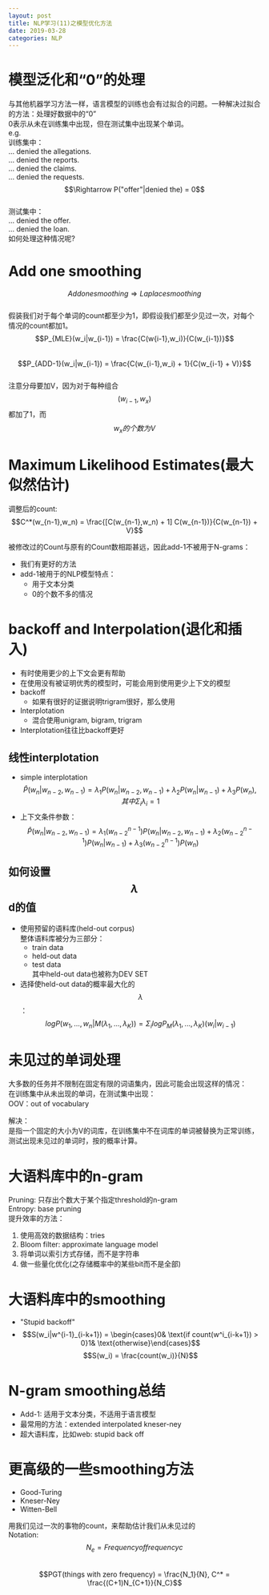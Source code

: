 ```yaml
---
layout: post
title: NLP学习(11)之模型优化方法
date: 2019-03-28
categories: NLP
---
```


# 模型泛化和“0”的处理 #

与其他机器学习方法一样，语言模型的训练也会有过拟合的问题。一种解决过拟合的方法：处理好数据中的“0”  
0表示从未在训练集中出现，但在测试集中出现某个单词。  
e.g.  
训练集中：  
... denied the allegations.  
... denied the reports.  
... denied the claims.  
... denied the requests.  
$$\Rightarrow P("offer"|denied the) = 0$$  
测试集中：  
... denied the offer.  
... denied the loan.  
如何处理这种情况呢?  

# Add one smoothing #

$$Add one smoothing \Rightarrow Laplace smoothing$$  
假装我们对于每个单词的count都至少为1，即假设我们都至少见过一次，对每个情况的count都加1。  
$$P_{MLE}(w_i|w_{i-1}) = \frac{C(w{i-1},w_i)}{C(w_{i-1})}$$  
$$P_{ADD-1}(w_i|w_{i-1}) = \frac{C(w_{i-1},w_i) + 1}{C(w_{i-1} + V)}$$  
注意分母要加V，因为对于每种组合$$(w_{i-1},w_x)$$都加了1，而$$w_x的个数为V$$

# Maximum Likelihood Estimates(最大似然估计) #

调整后的count:  
$$C^*(w_{n-1},w_n) = \frac{[C(w_{n-1},w_n) + 1] C(w_{n-1})}{C(w_{n-1}) + V}$$

被修改过的Count与原有的Count数相距甚远，因此add-1不被用于N-grams：  

- 我们有更好的方法
- add-1被用于的NLP模型特点：  
    + 用于文本分类
    + 0的个数不多的情况

# backoff and Interpolation(退化和插入) #

- 有时使用更少的上下文会更有帮助  
- 在使用没有被证明优秀的模型时，可能会用到使用更少上下文的模型
- backoff
    + 如果有很好的证据说明trigram很好，那么使用
- Interplotation
    + 混合使用unigram, bigram, trigram
- Interplotation往往比backoff更好

## 线性interplotation ##

- simple interplotation  
$$\hat{P}(w_n|w_{n-2},w_{n-1}) = \lambda_1P(w_n|w_{n-2},w_{n-1}) + \lambda_2P(w_n|w_{n-1}) + \lambda_3P(w_n), 其中\Sigma_i\lambda_i = 1$$  
- 上下文条件参数：  
$$\hat{P}(w_n|w_{n-2},w_{n-1}) = \lambda_1(w^{n-1}_{n-2})P(w_n|w_{n-2},w_{n-1}) + \lambda_2(w^{n-1}_{n-2})P(w_n|w_{n-1}) + \lambda_3(w^{n-1}_{n-2})P(w_n)$$  

## 如何设置$$\lambda$$d的值 ##

- 使用预留的语料库(held-out corpus)  
整体语料库被分为三部分：  
    + train data
    + held-out data
    + test data  
其中held-out data也被称为DEV SET  
- 选择使held-out data的概率最大化的$$\lambda$$：  
$$logP(w_1,...,w_n|M(\lambda_1,...,\lambda_K)) = \Sigma_ilogP_M(\lambda_1,...,\lambda_K)(w_i|w_{i-1})$$

# 未见过的单词处理 #

大多数的任务并不限制在固定有限的词语集内，因此可能会出现这样的情况：  
在训练集中从未出现的单词，在测试集中出现：  
OOV：out of vocabulary  

解决：  
是指一个固定的大小为V的词库，在训练集中不在词库的单词被替换为<UNK>正常训练，测试出现未见过的单词时，按<UNK>的概率计算。  

# 大语料库中的n-gram #

Pruning: 只存出个数大于某个指定threshold的n-gram  
Entropy: base pruning  
提升效率的方法：  

1. 使用高效的数据结构：tries
2. Bloom filter: approximate language model
3. 将单词以索引方式存储，而不是字符串
4. 做一些量化优化(之存储概率中的某些bit而不是全部)

# 大语料库中的smoothing #

- "Stupid backoff"
- $$S(w_i|w^{i-1}_{i-k+1}) = \begin{cases}0& \text{if count(w^i_{i-k+1}) > 0}1& \text{otherwise}\end{cases}$$
$$S(w_i) = \frac{count(w_i)}{N}$$

# N-gram smoothing总结 #

- Add-1: 适用于文本分类，不适用于语言模型
- 最常用的方法：extended interpolated kneser-ney
- 超大语料库，比如web: stupid back off

# 更高级的一些smoothing方法 #

- Good-Turing
- Kneser-Ney
- Witten-Bell

用我们见过一次的事物的count，来帮助估计我们从未见过的  
Notation:  
$$N_e = Frequency of frequency c$$  
$$PGT(things with zero frequency) = \frac{N_1}{N}, C^* = \frac{(C+1)N_{C+1}}{N_C}$$